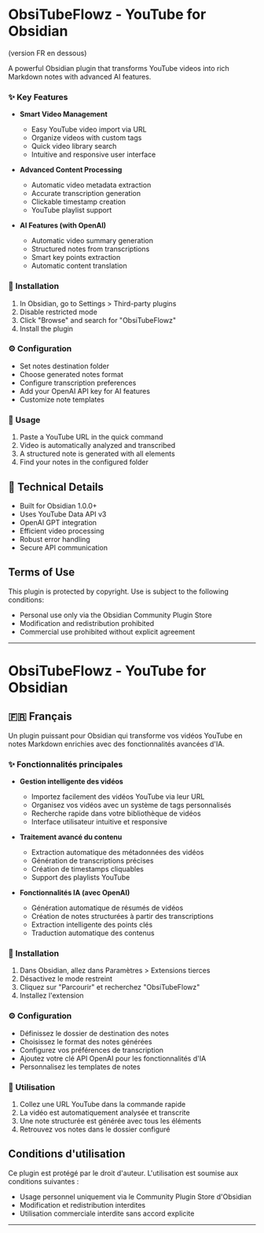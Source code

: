 # ObsiTubeFlowz - YouTube for Obsidian
(version FR en dessous)

A powerful Obsidian plugin that transforms YouTube videos into rich Markdown notes with advanced AI features.

### ✨ Key Features

- **Smart Video Management**
  - Easy YouTube video import via URL
  - Organize videos with custom tags
  - Quick video library search
  - Intuitive and responsive user interface

- **Advanced Content Processing**
  - Automatic video metadata extraction
  - Accurate transcription generation
  - Clickable timestamp creation
  - YouTube playlist support

- **AI Features (with OpenAI)**
  - Automatic video summary generation
  - Structured notes from transcriptions
  - Smart key points extraction
  - Automatic content translation

### 🚀 Installation

1. In Obsidian, go to Settings > Third-party plugins
2. Disable restricted mode
3. Click "Browse" and search for "ObsiTubeFlowz"
4. Install the plugin

### ⚙️ Configuration

- Set notes destination folder
- Choose generated notes format
- Configure transcription preferences
- Add your OpenAI API key for AI features
- Customize note templates

### 📝 Usage

1. Paste a YouTube URL in the quick command
2. Video is automatically analyzed and transcribed
3. A structured note is generated with all elements
4. Find your notes in the configured folder

## 🔧 Technical Details

- Built for Obsidian 1.0.0+
- Uses YouTube Data API v3
- OpenAI GPT integration
- Efficient video processing
- Robust error handling
- Secure API communication

## Terms of Use
This plugin is protected by copyright. Use is subject to the following conditions:
- Personal use only via the Obsidian Community Plugin Store
- Modification and redistribution prohibited
- Commercial use prohibited without explicit agreement

---

# ObsiTubeFlowz - YouTube for Obsidian

## 🇫🇷 Français

Un plugin puissant pour Obsidian qui transforme vos vidéos YouTube en notes Markdown enrichies avec des fonctionnalités avancées d'IA.

### ✨ Fonctionnalités principales

- **Gestion intelligente des vidéos**
  - Importez facilement des vidéos YouTube via leur URL
  - Organisez vos vidéos avec un système de tags personnalisés
  - Recherche rapide dans votre bibliothèque de vidéos
  - Interface utilisateur intuitive et responsive

- **Traitement avancé du contenu**
  - Extraction automatique des métadonnées des vidéos
  - Génération de transcriptions précises
  - Création de timestamps cliquables
  - Support des playlists YouTube

- **Fonctionnalités IA (avec OpenAI)**
  - Génération automatique de résumés de vidéos
  - Création de notes structurées à partir des transcriptions
  - Extraction intelligente des points clés
  - Traduction automatique des contenus

### 🚀 Installation

1. Dans Obsidian, allez dans Paramètres > Extensions tierces
2. Désactivez le mode restreint
3. Cliquez sur "Parcourir" et recherchez "ObsiTubeFlowz"
4. Installez l'extension

### ⚙️ Configuration

- Définissez le dossier de destination des notes
- Choisissez le format des notes générées
- Configurez vos préférences de transcription
- Ajoutez votre clé API OpenAI pour les fonctionnalités d'IA
- Personnalisez les templates de notes

### 📝 Utilisation

1. Collez une URL YouTube dans la commande rapide
2. La vidéo est automatiquement analysée et transcrite
3. Une note structurée est générée avec tous les éléments
4. Retrouvez vos notes dans le dossier configuré

## Conditions d'utilisation
Ce plugin est protégé par le droit d'auteur. L'utilisation est soumise aux conditions suivantes :
- Usage personnel uniquement via le Community Plugin Store d'Obsidian
- Modification et redistribution interdites
- Utilisation commerciale interdite sans accord explicite
---